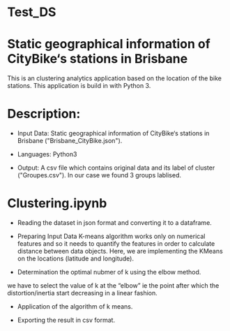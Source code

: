 # Test_DS
# Static geographical information of CityBike‘s stations in Brisbane
This is an clustering analytics application based on the location of the bike stations. This application is build in with Python 3.

# Description:
- Input Data: Static geographical information of CityBike‘s stations in Brisbane ("Brisbane_CityBike.json").

- Languages: Python3

- Output: A csv file which contains original data and its label of cluster ("Groupes.csv"). In our case we found 3 groups lablised.

# Clustering.ipynb

- Reading the dataset in json format and converting it to a dataframe.

- Preparing Input Data K-means algorithm works only on numerical features and so it needs to quantify the features in order to calculate distance between data objects. Here, we are implementing the KMeans on the locations (latitude and longitude).

- Determination the optimal nubmer of k using the elbow method.

 we have to select the value of k at the “elbow” ie the point after which the distortion/inertia start decreasing in a linear fashion.
- Application of the algorithm of k means.

- Exporting the result in csv format.
